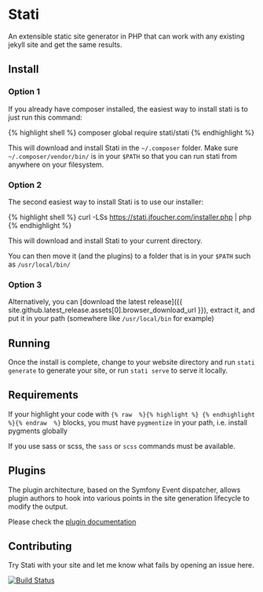 
# Stati

An extensible static site generator in PHP that can work with any existing jekyll site and get the same results.


## Install

### Option 1

If you already have composer installed, the easiest way to install stati is to just run this command: 

{% highlight shell %}
composer global require stati/stati
{% endhighlight %}

This will download and install Stati in the `~/.composer` folder. Make sure `~/.composer/vendor/bin/` is in your `$PATH` so that you can run stati from anywhere on your filesystem.

### Option 2

The second easiest way to install Stati is to use our installer:

{% highlight shell %}
curl -LSs https://stati.jfoucher.com/installer.php | php
{% endhighlight %}

This will download and install Stati to your current directory.

You can then move it (and the plugins) to a folder that is in your `$PATH` such as `/usr/local/bin/`

### Option 3

Alternatively, you can [download the latest release]({{ site.github.latest_release.assets[0].browser_download_url }}), extract it, and put it in your path (somewhere like `/usr/local/bin` for example)

## Running

Once the install is complete, change to your website directory and run `stati generate` to generate your site, or run `stati serve` to serve it locally.

## Requirements

If your highlight your code with `{% raw  %}{% highlight %} {% endhighlight %}{% endraw  %}` blocks, you must have `pygmentize` in your path, i.e. install pygments globally

If you use sass or scss, the `sass` or `scss` commands must be available.

## Plugins

The plugin architecture, based on the Symfony Event dispatcher, allows plugin authors to hook into various points in the site generation lifecycle to modify the output.

Please check the [plugin documentation](plugins.md)

## Contributing

Try Stati with your site and let me know what fails by opening an issue here.

[![Build Status](https://travis-ci.org/jfoucher/stati.svg?branch=master)](https://travis-ci.org/jfoucher/stati)